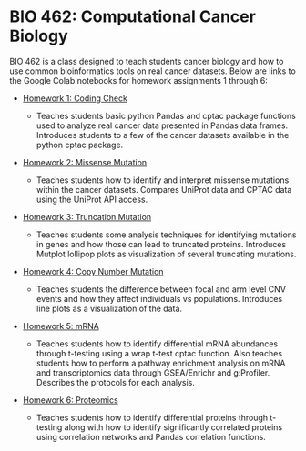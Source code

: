# BIO 462: Computational Cancer Biology

BIO 462 is a class designed to teach students cancer biology and how 
to use common bioinformatics tools on real cancer datasets. Below are 
links to the Google Colab notebooks for homework assignments 1 through 6:

- [Homework 1: Coding Check](https://colab.research.google.com/drive/1RV2Sx5cfr9E83afB1eAFiyyo6QF4pEHZ?usp=sharing)
    - Teaches students basic python Pandas and cptac package functions used to analyze real cancer data presented in Pandas data frames.
      Introduces students to a few of the cancer datasets available in the python cptac package.


- [Homework 2: Missense Mutation](https://colab.research.google.com/drive/1-9eDUJhc1vLADDgxRick16GtjmSIEu45?usp=sharing)
    - Teaches students how to identify and interpret missense mutations within the cancer datasets. 
      Compares UniProt data and CPTAC data using the UniProt API access.


- [Homework 3: Truncation Mutation](https://colab.research.google.com/drive/1Awq1A5wZV2hEEevCA2phN7NnZnPMiS5X?usp=sharing)
    - Teaches students some analysis techniques for identifying mutations in genes and how those can lead to truncated proteins.
      Introduces Mutplot lollipop plots as visualization of several truncating mutations. 


- [Homework 4: Copy Number Mutation](https://colab.research.google.com/drive/1pYGj0MWivX3mevUIZR-a2Sock0fyV4xN?usp=sharing)
    - Teaches students the difference between focal and arm level
      CNV events and how they affect individuals vs populations.
      Introduces line plots as a visualization of the data. 


- [Homework 5: mRNA]()
    - Teaches students how to identify differential mRNA abundances through t-testing using a wrap t-test cptac function.
      Also teaches students how to perform a pathway enrichment analysis on mRNA and transcriptomics data through GSEA/Enrichr and g:Profiler.
      Describes the protocols for each analysis.
      

- [Homework 6: Proteomics]()
    - Teaches students how to identify differential proteins through t-testing along with how to identify significantly correlated proteins using correlation networks and Pandas correlation functions.
